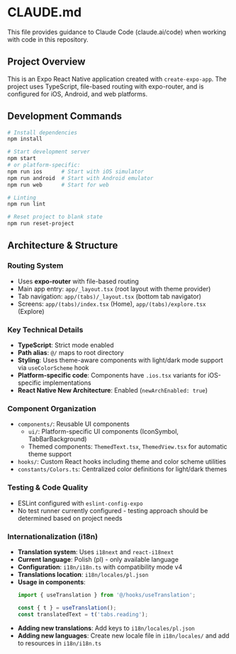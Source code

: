 # CLAUDE.md

This file provides guidance to Claude Code (claude.ai/code) when working with code in this repository.

## Project Overview

This is an Expo React Native application created with `create-expo-app`. The project uses TypeScript, file-based routing with expo-router, and is configured for iOS, Android, and web platforms.

## Development Commands

```bash
# Install dependencies
npm install

# Start development server
npm start
# or platform-specific:
npm run ios      # Start with iOS simulator
npm run android  # Start with Android emulator
npm run web      # Start for web

# Linting
npm run lint

# Reset project to blank state
npm run reset-project
```

## Architecture & Structure

### Routing System
- Uses **expo-router** with file-based routing
- Main app entry: `app/_layout.tsx` (root layout with theme provider)
- Tab navigation: `app/(tabs)/_layout.tsx` (bottom tab navigator)
- Screens: `app/(tabs)/index.tsx` (Home), `app/(tabs)/explore.tsx` (Explore)

### Key Technical Details
- **TypeScript**: Strict mode enabled
- **Path alias**: `@/` maps to root directory
- **Styling**: Uses theme-aware components with light/dark mode support via `useColorScheme` hook
- **Platform-specific code**: Components have `.ios.tsx` variants for iOS-specific implementations
- **React Native New Architecture**: Enabled (`newArchEnabled: true`)

### Component Organization
- `components/`: Reusable UI components
  - `ui/`: Platform-specific UI components (IconSymbol, TabBarBackground)
  - Themed components: `ThemedText.tsx`, `ThemedView.tsx` for automatic theme support
- `hooks/`: Custom React hooks including theme and color scheme utilities
- `constants/Colors.ts`: Centralized color definitions for light/dark themes

### Testing & Code Quality
- ESLint configured with `eslint-config-expo`
- No test runner currently configured - testing approach should be determined based on project needs

### Internationalization (i18n)
- **Translation system**: Uses `i18next` and `react-i18next`
- **Current language**: Polish (pl) - only available language
- **Configuration**: `i18n/i18n.ts` with compatibility mode v4
- **Translations location**: `i18n/locales/pl.json`
- **Usage in components**: 
  ```typescript
  import { useTranslation } from '@/hooks/useTranslation';
  
  const { t } = useTranslation();
  const translatedText = t('tabs.reading');
  ```
- **Adding new translations**: Add keys to `i18n/locales/pl.json`
- **Adding new languages**: Create new locale file in `i18n/locales/` and add to resources in `i18n/i18n.ts`